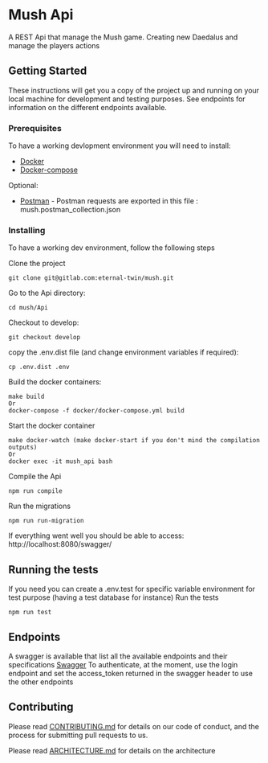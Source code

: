 # Mush Api

A REST Api that manage the Mush game. Creating new Daedalus and manage the players actions

## Getting Started

These instructions will get you a copy of the project up and running on your local machine for development and testing purposes.
See endpoints for information on the different endpoints available.

### Prerequisites

To have a working devlopment environment you will need to install:
* [Docker](https://docs.docker.com/get-docker/) 
* [Docker-compose](https://docs.docker.com/compose/install/) 

Optional:
* [Postman](https://www.postman.com/) - Postman requests are exported in this file : mush.postman_collection.json

### Installing

To have a working dev environment, follow the following steps

Clone the project
```
git clone git@gitlab.com:eternal-twin/mush.git
```
Go to the Api directory:
```
cd mush/Api
```
Checkout to develop:
```
git checkout develop
```
copy the .env.dist file (and change environment variables if required):
```
cp .env.dist .env
```
Build the docker containers:
```
make build
Or 
docker-compose -f docker/docker-compose.yml build
```
Start the docker container
```
make docker-watch (make docker-start if you don't mind the compilation outputs)
Or 
docker exec -it mush_api bash
```
Compile the Api
```
npm run compile
```
Run the migrations
```
npm run run-migration
```
If everything went well you should be able to access: http://localhost:8080/swagger/

## Running the tests
If you need you can create a .env.test for specific variable environment for test purpose (having a test database for instance)
Run the tests
```
npm run test
```

## Endpoints
A swagger is available that list all the available endpoints and their specifications [Swagger](http://localhost:8080/swagger/) 
To authenticate, at the moment, use the login endpoint and set the access_token returned in the swagger header to use the other endpoints

## Contributing

Please read [CONTRIBUTING.md](./docs/CONTRIBUTING.md) for details on our code of conduct, and the process for submitting pull requests to us.

Please read [ARCHITECTURE.md](./docs/ARCHITECTURE.md) for details on the architecture

